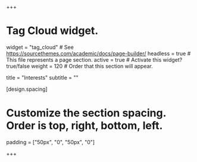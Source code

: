 +++
# Tag Cloud widget.
widget = "tag_cloud"  # See https://sourcethemes.com/academic/docs/page-builder/
headless = true  # This file represents a page section.
active = true  # Activate this widget? true/false
weight = 120  # Order that this section will appear.

title = "Interests"
subtitle = ""

[design.spacing]
  # Customize the section spacing. Order is top, right, bottom, left.
  padding = ["50px", "0", "50px", "0"]
  
+++
